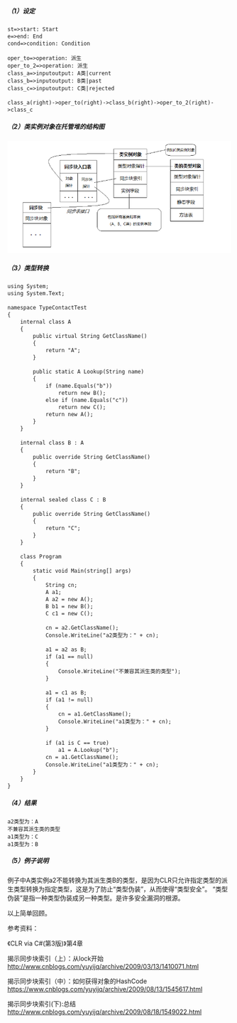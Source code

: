 ##### （1）设定

```flow
st=>start: Start
e=>end: End
cond=>condition: Condition

oper_to=>operation: 派生
oper_to_2=>operation: 派生
class_a=>inputoutput: A类|current
class_b=>inputoutput: B类|past
class_c=>inputoutput: C类|rejected

class_a(right)->oper_to(right)->class_b(right)->oper_to_2(right)->class_c
```

##### （2）类实例对象在托管堆的结构图

 ![pic](.\pic\1.png)

##### （3）类型转换

```
using System;
using System.Text;

namespace TypeContactTest
{
    internal class A
    {
        public virtual String GetClassName()
        {
            return "A";
        }
        
        public static A Lookup(String name)
        {
            if (name.Equals("b"))
            	return new B();
            else if (name.Equals("c"))
            	return new C();
            return new A();
        }
    }
    
    internal class B : A
    {
        public override String GetClassName()
        {
            return "B";
        }
    }
    
    internal sealed class C : B
    {
        public override String GetClassName()
        {
            return "C";
        }
    }
    
    class Program
    {
        static void Main(string[] args)
        {
            String cn;
            A a1;
            A a2 = new A();
            B b1 = new B();
            C c1 = new C();
            
            cn = a2.GetClassName();
            Console.WriteLine("a2类型为：" + cn);
            
            a1 = a2 as B;
            if (a1 == null)
            {
                Console.WriteLine("不兼容其派生类的类型");
            }
            
            a1 = c1 as B;
            if (a1 != null)
            {
                cn = a1.GetClassName();
                Console.WriteLine("a1类型为：" + cn);
            }
            
            if (a1 is C == true)
            	a1 = A.Lookup("b");
            cn = a1.GetClassName();
            Console.WriteLine("a1类型为：" + cn);
        }
    }
}
```

##### （4）结果

```
a2类型为：A
不兼容其派生类的类型
a1类型为：C
a1类型为：B
```

##### （5）例子说明

例子中A类实例a2不能转换为其派生类B的类型，是因为CLR只允许指定类型的派生类型转换为指定类型，这是为了防止“类型伪装”，从而使得“类型安全”。
“类型伪装”是指一种类型伪装成另一种类型。是许多安全漏洞的根源。



以上简单回顾。

参考资料： 

《CLR via C#(第3版)》第4章

揭示同步块索引（上）：从lock开始
http://www.cnblogs.com/yuyijq/archive/2009/03/13/1410071.html

揭示同步块索引（中）：如何获得对象的HashCode
https://www.cnblogs.com/yuyijq/archive/2009/08/13/1545617.html

揭示同步块索引(下):总结
http://www.cnblogs.com/yuyijq/archive/2009/08/18/1549022.html
